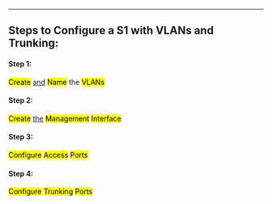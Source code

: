 
---
## Steps to Configure a S1 with VLANs and Trunking:
 
#### Step 1: 
  <mark class="hltr-green">Create</mark> <u>and</u> <mark class="hltr-yellow">Name</mark> the <mark class="hltr-pink">VLANs</mark>
  
#### Step 2: 
  <mark class="hltr-orange">Create</mark> <u>the</u> <mark class="hltr-pink">Management</mark> <mark class="hltr-yellow">Interface</mark>

#### Step 3:
  <mark class="hltr-pink">Configure</mark> <mark class="hltr-green">Access</mark> <mark class="hltr-orange">Ports</mark>

#### Step 4:
  <mark class="hltr-yellow">Configure</mark> <mark class="hltr-orange">Trunking</mark> <mark class="hltr-green">Ports</mark>
  